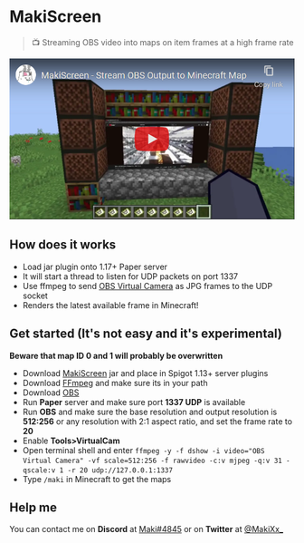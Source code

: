 # MakiScreen
> 📺 Streaming OBS video into maps on item frames at a high frame rate

[![](youtube-embed.png)](https://youtu.be/kyyuanJ6Pt8)

## How does it works

- Load jar plugin onto 1.17+ Paper server
- It will start a thread to listen for UDP packets on port 1337
- Use ffmpeg to send [OBS Virtual Camera](https://www.youtube.com/watch?v=bfrknjDzukI) as JPG frames to the UDP socket
- Renders the latest available frame in Minecraft! 

## Get started (It's not easy and it's experimental)

**Beware that map ID 0 and 1 will probably be overwritten**

- Download [MakiScreen](https://github.com/makitsune/MakiScreen/releases/tag/1.0) jar and place in Spigot 1.13+ server plugins
- Download [FFmpeg](http://ffmpeg.org/download.html) and make sure its in your path
- Download [OBS](https://obsproject.com)
- Run **Paper** server and make sure port **1337 UDP** is available
- Run **OBS** and make sure the base resolution and output resolution is **512:256** or any resolution with 2:1 aspect ratio, and set the frame rate to **20**
- Enable **Tools>VirtualCam**
- Open terminal shell and enter `ffmpeg -y -f dshow -i video="OBS Virtual Camera" -vf scale=512:256 -f rawvideo -c:v mjpeg -q:v 31 -qscale:v 1 -r 20 udp://127.0.0.1:1337`
- Type `/maki` in Minecraft to get the maps

## Help me

You can contact me on **Discord** at [Maki#4845](https://maki.cat/discord) or on **Twitter** at [@MakiXx_](https://twitter.com/MakiXx_)
